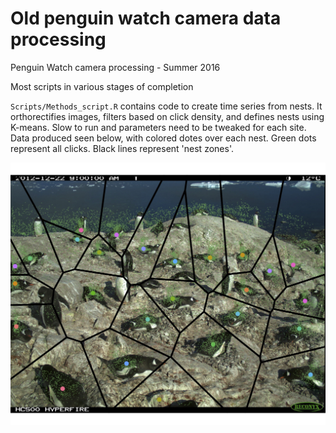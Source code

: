 # Old penguin watch camera data processing
Penguin Watch camera processing - Summer 2016

Most scripts in various stages of completion

`Scripts/Methods_script.R` contains code to create time series from nests. It orthorectifies images, filters based on click density, and defines nests using K-means. Slow to run and parameters need to be tweaked for each site. Data produced seen below, with colored dotes over each nest. Green dots represent all clicks. Black lines represent 'nest zones'.




![](Output/NEKOc_2013_tesselation.jpg)
